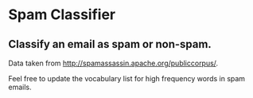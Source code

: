 # Spam Classifier

## Classify an email as spam or non-spam.

Data taken from http://spamassassin.apache.org/publiccorpus/.

Feel free to update the vocabulary list for high frequency words in spam emails.
